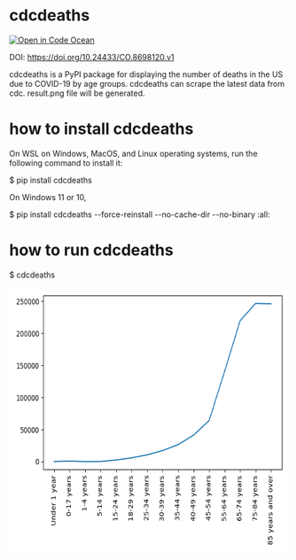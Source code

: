 # cdcdeaths
[![Open in Code Ocean](https://codeocean.com/codeocean-assets/badge/open-in-code-ocean.svg)](https://codeocean.com/capsule/a32b3cd5-c35e-417e-a047-75fc0ad20bc3/tree)

DOI: https://doi.org/10.24433/CO.8698120.v1

cdcdeaths is a PyPI package for displaying the number of deaths in the US due to COVID-19 by age groups.
cdcdeaths can scrape the latest data from cdc.
result.png file will be generated.

# how to install cdcdeaths
On WSL on Windows, MacOS, and Linux operating systems, run the following command to install it:

$ pip install cdcdeaths

On Windows 11 or 10,

$ pip install cdcdeaths --force-reinstall --no-cache-dir --no-binary :all:

# how to run cdcdeaths

$ cdcdeaths

<img src='https://github.com/ytakefuji/cdcdeaths/raw/main/result.png' width=640 height=480>

